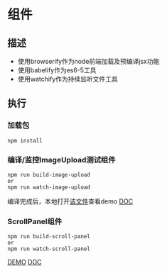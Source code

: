 # 组件

## 描述

* 使用browserify作为node前端加载及预编译jsx功能
* 使用babelify作为es6-5工具
* 使用watchify作为持续监听文件工具

## 执行

### 加载包

	npm install

### 编译/监控ImageUpload测试组件
	
	npm run build-image-upload
	or
	npm run watch-image-upload

编译完成后，本地打开[该文件](image_upload/index.html)查看demo
[DOC](image_upload/README.md)

### ScrollPanel组件

	npm run build-scroll-panel
	or
	npm run watch-scroll-panel

[DEMO](scroll_panel/index.html)
[DOC](scroll_panel/README.md)